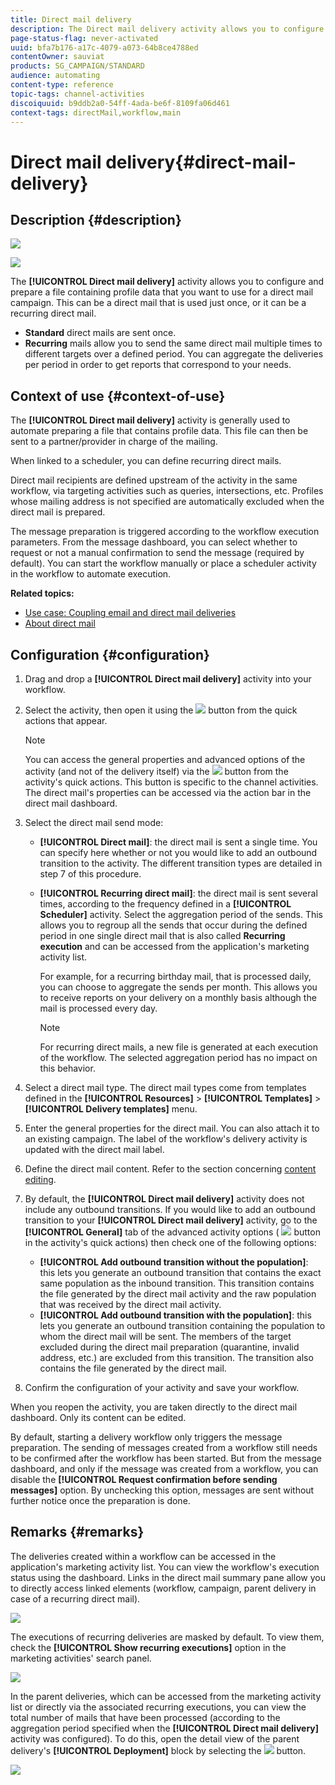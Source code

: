 ```yaml
---
title: Direct mail delivery
description: The Direct mail delivery activity allows you to configure sending a single send direct mail or a recurring direct mail in a workflow.
page-status-flag: never-activated
uuid: bfa7b176-a17c-4079-a073-64b8ce4788ed
contentOwner: sauviat
products: SG_CAMPAIGN/STANDARD
audience: automating
content-type: reference
topic-tags: channel-activities
discoiquuid: b9ddb2a0-54ff-4ada-be6f-8109fa06d461
context-tags: directMail,workflow,main
---
```


# Direct mail delivery{#direct-mail-delivery}

## Description {#description}

![](assets/paper.png)

![](assets/recurrentpaper.png)

The **[!UICONTROL Direct mail delivery]** activity allows you to configure and prepare a file containing profile data that you want to use for a direct mail campaign. This can be a direct mail that is used just once, or it can be a recurring direct mail.

* **Standard** direct mails are sent once.
* **Recurring** mails allow you to send the same direct mail multiple times to different targets over a defined period. You can aggregate the deliveries per period in order to get reports that correspond to your needs.

## Context of use {#context-of-use}

The **[!UICONTROL Direct mail delivery]** activity is generally used to automate preparing a file that contains profile data. This file can then be sent to a partner/provider in charge of the mailing.

When linked to a scheduler, you can define recurring direct mails.

Direct mail recipients are defined upstream of the activity in the same workflow, via targeting activities such as queries, intersections, etc. Profiles whose mailing address is not specified are automatically excluded when the direct mail is prepared.

The message preparation is triggered according to the workflow execution parameters. From the message dashboard, you can select whether to request or not a manual confirmation to send the message (required by default). You can start the workflow manually or place a scheduler activity in the workflow to automate execution.

**Related topics:**

* [Use case: Coupling email and direct mail deliveries](../../automating/using/coupling-email-direct-mail.md)
* [About direct mail](../../channels/using/about-direct-mail.md)

## Configuration {#configuration}

1. Drag and drop a **[!UICONTROL Direct mail delivery]** activity into your workflow.
1. Select the activity, then open it using the ![](assets/edit_darkgrey-24px.png) button from the quick actions that appear.

   >[!NOTE]
   >
   >You can access the general properties and advanced options of the activity (and not of the delivery itself) via the ![](assets/dlv_activity_params-24px.png) button from the activity's quick actions. This button is specific to the channel activities. The direct mail's properties can be accessed via the action bar in the direct mail dashboard.

1. Select the direct mail send mode:

    * **[!UICONTROL Direct mail]**: the direct mail is sent a single time. You can specify here whether or not you would like to add an outbound transition to the activity. The different transition types are detailed in step 7 of this procedure.
    * **[!UICONTROL Recurring direct mail]**: the direct mail is sent several times, according to the frequency defined in a **[!UICONTROL Scheduler]** activity. Select the aggregation period of the sends. This allows you to regroup all the sends that occur during the defined period in one single direct mail that is also called **Recurring execution** and can be accessed from the application's marketing activity list.

      For example, for a recurring birthday mail, that is processed daily, you can choose to aggregate the sends per month. This allows you to receive reports on your delivery on a monthly basis although the mail is processed every day.

      >[!NOTE]
      >
      >For recurring direct mails, a new file is generated at each execution of the workflow. The selected aggregation period has no impact on this behavior.

1. Select a direct mail type. The direct mail types come from templates defined in the **[!UICONTROL Resources]** > **[!UICONTROL Templates]** > **[!UICONTROL Delivery templates]** menu.
1. Enter the general properties for the direct mail. You can also attach it to an existing campaign. The label of the workflow's delivery activity is updated with the direct mail label.
1. Define the direct mail content. Refer to the section concerning [content editing](../../designing/using/personalization.md).
1. By default, the **[!UICONTROL Direct mail delivery]** activity does not include any outbound transitions. If you would like to add an outbound transition to your **[!UICONTROL Direct mail delivery]** activity, go to the **[!UICONTROL General]** tab of the advanced activity options ( ![](assets/dlv_activity_params-24px.png) button in the activity's quick actions) then check one of the following options:

    * **[!UICONTROL Add outbound transition without the population]**: this lets you generate an outbound transition that contains the exact same population as the inbound transition. This transition contains the file generated by the direct mail activity and the raw population that was received by the direct mail activity.
    * **[!UICONTROL Add outbound transition with the population]**: this lets you generate an outbound transition containing the population to whom the direct mail will be sent. The members of the target excluded during the direct mail preparation (quarantine, invalid address, etc.) are excluded from this transition. The transition also contains the file generated by the direct mail.

1. Confirm the configuration of your activity and save your workflow.

When you reopen the activity, you are taken directly to the direct mail dashboard. Only its content can be edited.

By default, starting a delivery workflow only triggers the message preparation. The sending of messages created from a workflow still needs to be confirmed after the workflow has been started. But from the message dashboard, and only if the message was created from a workflow, you can disable the **[!UICONTROL Request confirmation before sending messages]** option. By unchecking this option, messages are sent without further notice once the preparation is done.

## Remarks {#remarks}

The deliveries created within a workflow can be accessed in the application's marketing activity list. You can view the workflow's execution status using the dashboard. Links in the direct mail summary pane allow you to directly access linked elements (workflow, campaign, parent delivery in case of a recurring direct mail).

![](assets/wkf_display_parent_elements_direct_mail.png)

The executions of recurring deliveries are masked by default. To view them, check the **[!UICONTROL Show recurring executions]** option in the marketing activities' search panel.

![](assets/wkf_display_recurrent_executions_direct_mail.png)

In the parent deliveries, which can be accessed from the marketing activity list or directly via the associated recurring executions, you can view the total number of mails that have been processed (according to the aggregation period specified when the **[!UICONTROL Direct mail delivery]** activity was configured). To do this, open the detail view of the parent delivery's **[!UICONTROL Deployment]** block by selecting the ![](assets/wkf_dlv_detail_button.png) button.

![](assets/wkf_display_recurrent_executions_3_direct_mail.png)
